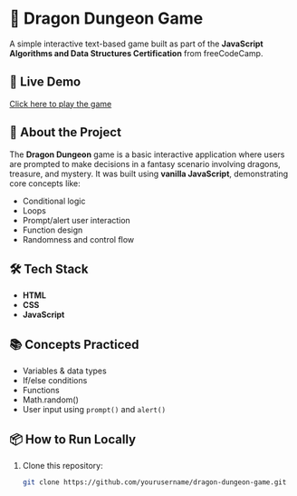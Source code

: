 # 🐉 Dragon Dungeon Game

A simple interactive text-based game built as part of the **JavaScript Algorithms and Data Structures Certification** from freeCodeCamp.

## 🚀 Live Demo
[Click here to play the game](https://dragon-dungen-f189b4.netlify.app/)

## 🧠 About the Project

The **Dragon Dungeon** game is a basic interactive application where users are prompted to make decisions in a fantasy scenario involving dragons, treasure, and mystery. It was built using **vanilla JavaScript**, demonstrating core concepts like:

- Conditional logic
- Loops
- Prompt/alert user interaction
- Function design
- Randomness and control flow

## 🛠️ Tech Stack

- **HTML**
- **CSS**
- **JavaScript**

## 📚 Concepts Practiced

- Variables & data types
- If/else conditions
- Functions
- Math.random()
- User input using `prompt()` and `alert()`

## 📦 How to Run Locally

1. Clone this repository:
   ```bash
   git clone https://github.com/yourusername/dragon-dungeon-game.git
